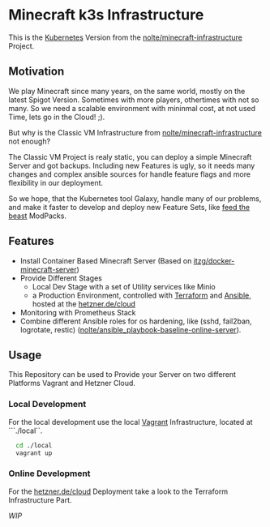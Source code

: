 
# Minecraft k3s Infrastructure 

This is the [Kubernetes](https://kubernetes.io) Version from the [nolte/minecraft-infrastructure](https://github.com/nolte/minecraft-infrastructure) Project.

## Motivation

We play Minecraft since many years, on the same world, mostly on the latest Spigot Version. Sometimes with more players, othertimes with not so many. So we need a scalable environment with mininmal cost, at not used Time, lets go in the Cloud! ;).

But why is the Classic VM Infrastructure from [nolte/minecraft-infrastructure](https://github.com/nolte/minecraft-infrastructure) not enough?

The Classic VM Project is realy static, you can deploy a simple Minecraft Server and got backups.
Including new Features is ugly, so it needs many changes and complex ansible sources for handle feature flags and more flexibility in our deployment.

So we hope, that the Kubernetes tool Galaxy, handle many of our problems, and make it faster to develop and deploy new Feature Sets, like [feed the beast](https://feed-the-beast.com) ModPacks.


## Features

* Install Container Based Minecraft Server (Based on [itzg/docker-minecraft-server](https://github.com/itzg/docker-minecraft-server))
* Provide Different Stages
  * Local Dev Stage with a set of Utility services like Minio
  * a Production Environment, controlled with [Terraform](https://www.terraform.io) and [Ansible](https://ansible.com), hosted at the [hetzner.de/cloud](https://hetzner.de/cloud)
* Monitoring with Prometheus Stack
* Combine different Ansible roles for os hardening, like (sshd, fail2ban, logrotate, restic) ([nolte/ansible_playbook-baseline-online-server](https://github.com/nolte/ansible_playbook-baseline-online-server)). 

## Usage

This Repository can be used to Provide your Server on two different Platforms Vagrant and Hetzner Cloud. 

### Local Development

For the local development use the local [Vagrant](https://vagrantup.com) Infrastructure, located at ```./local``.

```bash
  cd ./local
  vagrant up
```

### Online Development

For the [hetzner.de/cloud](https://hetzner.de/cloud) Deployment take a look to the Terraform Infrastructure Part.

*WIP*
